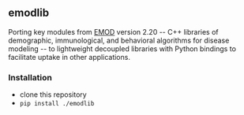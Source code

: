 ## emodlib

Porting key modules from [EMOD](https://github.com/InstituteforDiseaseModeling/EMOD) version 2.20 --
C++ libraries of demographic, immunological, and behavioral algorithms for disease modeling --
to lightweight decoupled libraries with Python bindings to facilitate uptake in other applications.

### Installation

- clone this repository
- ```pip install ./emodlib```
